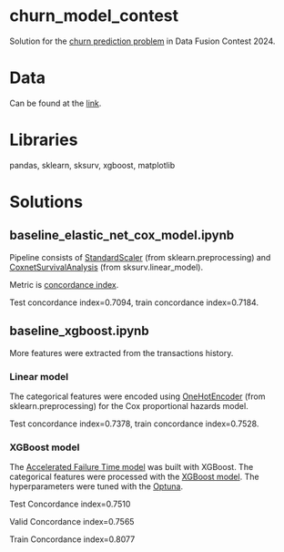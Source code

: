 # churn_model_contest
Solution for the [churn prediction problem](https://ods.ai/competitions/data-fusion2024-churn) in Data Fusion Contest 2024.

# Data
Can be found at the [link](https://ods.ai/competitions/data-fusion2024-churn/dataset).

# Libraries

pandas, sklearn, sksurv, xgboost, matplotlib

# Solutions

## baseline_elastic_net_cox_model.ipynb

Pipeline consists of [StandardScaler](https://scikit-learn.org/stable/modules/generated/sklearn.preprocessing.StandardScaler.html) (from sklearn.preprocessing) and [CoxnetSurvivalAnalysis](https://scikit-survival.readthedocs.io/en/stable/api/generated/sksurv.linear_model.CoxnetSurvivalAnalysis.html) (from sksurv.linear_model).

Metric is [concordance index](https://lifelines.readthedocs.io/en/latest/lifelines.utils.html).

Test concordance index=0.7094, train concordance index=0.7184.


## baseline_xgboost.ipynb

More features were extracted from the transactions history. 

### Linear model
The categorical features were encoded using [OneHotEncoder](https://scikit-learn.org/stable/modules/generated/sklearn.preprocessing.OneHotEncoder.html) (from sklearn.preprocessing) for the Cox proportional hazards model.

Test concordance index=0.7378, train concordance index=0.7528.

### XGBoost model

The [Accelerated Failure Time model](https://xgboost.readthedocs.io/en/stable/tutorials/aft_survival_analysis.html#accelerated-failure-time-model) was built with XGBoost. The categorical features were processed with the [XGBoost model](https://xgboost.readthedocs.io/en/stable/tutorials/categorical.html). The hyperparameters were tuned with the [Optuna](https://optuna.readthedocs.io/en/v2.0.0/index.html).

Test Concordance index=0.7510

Valid Concordance index=0.7565

Train Concordance index=0.8077
